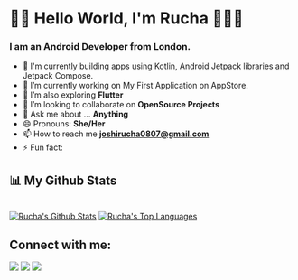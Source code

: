
<h1 align="left">👋🏼 Hello World, I'm Rucha 👩🏻‍💻</h1>
<h3 align="left"> I am an Android Developer from London.</h3>

- 🔭 I'm currently building apps using Kotlin, Android Jetpack libraries and Jetpack Compose.
- 🧿 I’m currently working on My First Application on AppStore.
- 🌱 I’m also exploring **Flutter**
- 👯 I’m looking to collaborate on **OpenSource Projects**
- 💬 Ask me about ... **Anything**
- 😄 Pronouns: **She/Her**
- 📫 How to reach me **joshirucha0807@gmail.com**
- ⚡ Fun fact: 


## 📊 My Github Stats
  <br/>
    <a href="https://github.com/RuchaBhattJoshi/github-readme-stats"><img alt="Rucha's Github Stats" src="https://github-readme-stats.vercel.app/api?username=RuchaBhattJoshi&show_icons=true&count_private=true&theme=react&hide_border=true&bg_color=0D1117" /></a>
  <a href="https://github.com/RuchaBhattJoshi/github-readme-stats"><img alt="Rucha's Top Languages" src="https://github-readme-stats.vercel.app/api/top-langs/?username=RuchaBhattJoshi&langs_count=8&count_private=true&layout=compact&theme=react&hide_border=true&bg_color=0D1117" /></a>
  <br/>

## Connect with me:
<p align="left">

<a href = "https://www.linkedin.com/in/ruchabhattjoshi/"><img src="https://img.icons8.com/fluent/48/000000/linkedin.png"/></a>
<a href = ""><img src="https://img.icons8.com/fluent/48/000000/twitter.png"/></a>
<a href = ""><img src="https://img.icons8.com/fluent/48/000000/instagram-new.png"/></a>

</p>

